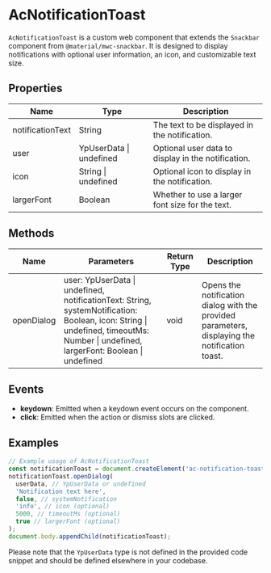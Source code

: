 # AcNotificationToast

`AcNotificationToast` is a custom web component that extends the `Snackbar` component from `@material/mwc-snackbar`. It is designed to display notifications with optional user information, an icon, and customizable text size.

## Properties

| Name             | Type                  | Description                                      |
|------------------|-----------------------|--------------------------------------------------|
| notificationText | String                | The text to be displayed in the notification.    |
| user             | YpUserData \| undefined | Optional user data to display in the notification. |
| icon             | String \| undefined   | Optional icon to display in the notification.    |
| largerFont       | Boolean               | Whether to use a larger font size for the text.  |

## Methods

| Name       | Parameters                                                                                   | Return Type | Description                                                                                   |
|------------|----------------------------------------------------------------------------------------------|-------------|-----------------------------------------------------------------------------------------------|
| openDialog | user: YpUserData \| undefined, notificationText: String, systemNotification: Boolean, icon: String \| undefined, timeoutMs: Number \| undefined, largerFont: Boolean \| undefined | void        | Opens the notification dialog with the provided parameters, displaying the notification toast. |

## Events

- **keydown**: Emitted when a keydown event occurs on the component.
- **click**: Emitted when the action or dismiss slots are clicked.

## Examples

```typescript
// Example usage of AcNotificationToast
const notificationToast = document.createElement('ac-notification-toast');
notificationToast.openDialog(
  userData, // YpUserData or undefined
  'Notification text here',
  false, // systemNotification
  'info', // icon (optional)
  5000, // timeoutMs (optional)
  true // largerFont (optional)
);
document.body.appendChild(notificationToast);
```

Please note that the `YpUserData` type is not defined in the provided code snippet and should be defined elsewhere in your codebase.